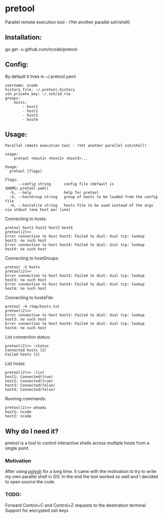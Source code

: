 # pretool
Parallel remote execution tool - (Yet another parallel ssh/shell)

## Installation:
go get -u github.com/ncode/pretool

## Config:
By default it lives in ~/.pretool.yaml

```
username: ncode
history_file: ~/.pretool.history
ssh_private_key: ~/.ssh/id_rsa
groups:
    hosts:
        - host1
        - host2
        - host3
        - host4
```

## Usage:
```
Parallel remote execution tool - (Yet another parallel ssh/shell)

usage:
	pretool <host1> <host2> <host3>...

Usage:
  pretool [flags]

Flags:
      --config string      config file (default is $HOME/.pretool.yaml)
  -h, --help               help for pretool
  -G, --hostGroup string   group of hosts to be loaded from the config file
  -H, --hostsFile string   hosts file to be used instead of the args via stdout (one host per line)
```

Connecting to hosts:
```
pretool host1 host2 host3 host4
pretool(2)>>
Error connection to host host3: Failed to dial: dial tcp: lookup host3: no such host
Error connection to host host4: Failed to dial: dial tcp: lookup host4: no such host
```

Connecting to hostGroups:
```
pretool -G hosts
pretool(2)>>
Error connection to host host3: Failed to dial: dial tcp: lookup host3: no such host
Error connection to host host4: Failed to dial: dial tcp: lookup host4: no such host
```

Connecting to hostsFile:
```
pretool -H /tmp/hosts.txt
pretool(2)>>
Error connection to host host3: Failed to dial: dial tcp: lookup host3: no such host
Error connection to host host4: Failed to dial: dial tcp: lookup host4: no such host
```

List connection status:
```
pretool(2)>> :status
Connected hosts (2)
Failed hosts (2)
```

List hosts:
```
pretool(2)>> :list
host1: Connected(true)
host2: Connected(true)
host3: Connected(false)
host4: Connected(false)
```

Running commands:
```
pretool(2)>> whoami
host1: ncode
host2: ncode
```

## Why do I need it?
pretool is a tool to control interactive shells across multiple hosts from
a single point.

### Motivation
After using [polysh](http://guichaz.free.fr/polysh) for a long time. It came with
the motivation to try to write my own parallel shell in GO. In the end the tool worked 
so well and I decided to open source the code.

### TODO:
Forward Control+C and Control+Z requests to the destination terminal
Support for encrypted ssh keys
